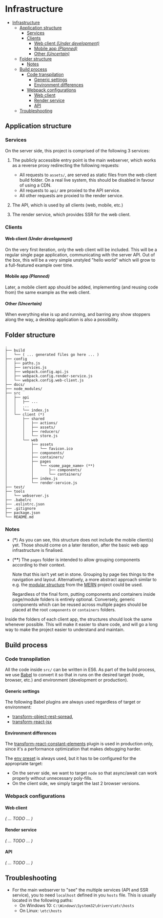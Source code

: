 # Infrastructure

- [Infrastructure](#infrastructure)
  - [Application structure](#application-structure)
    - [Services](#services)
    - [Clients](#clients)
      - [Web client *(Under development)*](#web-client-under-development)
      - [Mobile app *(Planned)*](#mobile-app-planned)
      - [Other *(Uncertain)*](#other-uncertain)
  - [Folder structure](#folder-structure)
    - [Notes](#notes)
  - [Build process](#build-process)
    - [Code transpilation](#code-transpilation)
      - [Generic settings](#generic-settings)
      - [Environment differences](#environment-differences)
    - [Webpack configurations](#webpack-configurations)
      - [Web client](#web-client)
      - [Render service](#render-service)
      - [API](#api)
  - [Troubleshooting](#troubleshooting)

## Application structure

### Services

On the server side, this project is comprised of the following 3 services:

1. The publicly accessible entry point is the main webserver, which works as a
   reverse proxy redirecting the following requests:

   - All requests to `assets/`, are served as static files from the web client
     build folder. On a real live system, this should be disabled in favour of
     using a CDN.
   - All requests to `api/` are proxied to the API service.
   - All other requests are proxied to the render service.

1. The API, which is used by all clients (web, mobile, etc.)

1. The render service, which provides SSR for the web client.

### Clients

#### Web client *(Under development)*

On the very first iteration, only the web client will be included. This will be
a regular single page application, communicating with the server API. Out of the
box, this will be a very simple unstyled "hello world" which will grow to a
full-featured example over time.

#### Mobile app *(Planned)*

Later, a mobile client app should be added, implementing (and reusing code from)
the same example as the web client.

#### Other *(Uncertain)*

When everything else is up and running, and barring any show stoppers along the
way, a desktop application is also a possibility.

## Folder structure

    .
    ├── build
    │   └── ( ... generated files go here ... )
    ├── config
    │   ├── paths.js
    │   ├── services.js
    │   ├── webpack.config.api.js
    │   ├── webpack.config.render-service.js
    │   └── webpack.config.web-client.js
    ├── docs/
    ├── node_modules/
    ├── src
    │   ├── api
    │   │   ├── ...
    │   │   ...
    │   │   └── index.js
    │   └── client (*)
    │       ├── shared
    │       │   ├── actions/
    │       │   ├── assets/
    │       │   ├── reducers/
    │       │   └── store.js
    │       └── web
    │           ├── assets
    │           │   └── favicon.ico
    │           ├── components/
    │           ├── containers/
    │           ├── pages
    │           │   └── <some_page_name> (**)
    │           │       ├── components/
    │           │       └── containers/
    │           ├── index.js
    │           └── render-service.js
    ├── test/
    ├── tools
    │   └── webserver.js
    ├── .babelrc
    ├── .eslintrc.json
    ├── .gitignore
    ├── package.json
    └── README.md

### Notes

- (__*__) As you can see, this structure does not include the mobile client(s)
  yet. Those should come on a later iteration, after the basic web app
  infrastructure is finalised.

- (__**__) The `pages` folder is intended to allow grouping components
  according to their context.

  Note that this isn't yet set in stone. Grouping by page ties things to the
  navigation and layout. Alternatively, a more abstract approach similar to
  e.g. the [modular structure](https://hashnode.com/post/whats-new-in-mern-20-cipqni5e800l402538yp5dge5)
  from the [MERN](https://mern.io) project could be used.

  Regardless of the final form, putting components and containers inside
  page/module folders is entirely optional. Conversely, generic components
  which can be reused across multiple pages should be placed at the root
  `components` or `containers` folders.

Inside the folders of each client app, the structures should look the same
whenever possible. This will make it easier to share code, and will go a long
way to make the project easier to understand and maintain.

## Build process

### Code transpilation

All the code inside `src/` can be written in ES6. As part of the build process, we use [Babel](https://babeljs.io) to convert it so that in runs on the desired target (node, browser, etc.) and environment (development or production).

#### Generic settings

The following Babel plugins are always used regardless of target or environment:

- [transform-object-rest-spread](https://babeljs.io/docs/plugins/transform-object-rest-spread/),
- [transform-react-jsx](https://babeljs.io/docs/plugins/transform-react-jsx/)

#### Environment differences

The [transform-react-constant-elements](https://babeljs.io/docs/plugins/transform-react-constant-elements/) plugin is used
in production only, since it's a performance optimization that makes debugging
harder.

The [env preset](https://babeljs.io/docs/plugins/preset-env) is always used, but it has to be
configured for the appropriate target:

- On the server side, we want to target `node` so that async/await can work
  properly without unnecessary poly-fills.
- On the client side, we simply target the last 2 browser versions.

### Webpack configurations

#### Web client

*( ... TODO ... )*

#### Render service

*( ... TODO ... )*

#### API

*( ... TODO ... )*

## Troubleshooting

- For the main webserver to "see" the multiple services (API and SSR service),
  you to need `localhost` defined in you `hosts` file. This is usually located
  in the following paths:
  - On Windows 10: `C:\Windows\System32\drivers\etc\hosts`
  - On Linux: `\etc\hosts`
